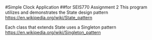 #Simple Clock Application
##for SEIS770 Assignment 2
This program utilizes and demonstrates the State design pattern
https://en.wikipedia.org/wiki/State_pattern 

Each class that extends State uses a Singleton pattern
https://en.wikipedia.org/wiki/Singleton_pattern
